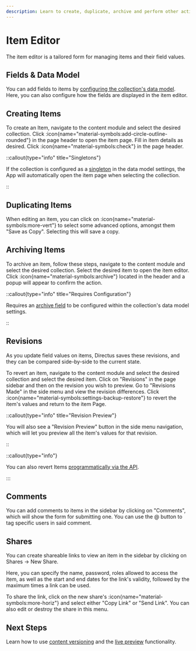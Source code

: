 ```yaml
---
description: Learn to create, duplicate, archive and perform other actions with items using Directus.
---
```


# Item Editor

The item editor is a tailored form for managing items and their field values.

<!-- TODO: IMAGE OF EDITOR -->

## Fields & Data Model

You can add fields to items by [configuring the collection's data model](/data-modeling/fields). Here, you can also configure how the fields are displayed in the item editor.

## Creating Items

To create an Item, navigate to the content module and select the desired collection. Click :icon{name="material-symbols:add-circle-outline-rounded"} in the page header to open the item page. Fill in item details as desired. Click :icon{name="material-symbols:check"} in the page header.

::callout{type="info" title="Singletons"}

If the collection is configured as a [singleton](/data-modeling/collections) in the data model
settings, the App will automatically open the item page when selecting the collection.

::

## Duplicating Items

<!-- TODO: IMAGE -->

When editing an item, you can click on :icon{name="material-symbols:more-vert"} to select some advanced options, amongst them "Save as Copy". Selecting this will save a copy.

## Archiving Items

To archive an item, follow these steps, navigate to the content module and select the desired collection. Select the desired item to open the item editor. Click :icon{name="material-symbols:archive"} located in the header and a popup will appear to confirm the action.

::callout{type="info" title="Requires Configuration"}

Requires an [archive field](/data-modeling/collections) to be configured within the collection's data model
settings.

::

## Revisions

<!-- TODO: IMAGE -->

As you update field values on items, Directus saves these revisions, and they can be compared side-by-side to the current state.

To revert an item, navigate to the content module and select the desired collection and select the desired item. Click on "Revisions" in the page sidebar and then on the revision you wish to preview. Go to "Revisions Made" in the side menu and view the revision differences. Click :icon{name="material-symbols:settings-backup-restore"} to revert the item's values and return to the item Page.

::callout{type="info" title="Revision Preview"}

You will also see a "Revision Preview" button in the side menu navigation, which will let you preview all the item's
values for that revision.

::

::callout{type="info"}

You can also revert Items [programmatically via the API](/api-reference/system/revisions).

:::

## Comments

<!-- TODO: IMAGE -->

You can add comments to items in the sidebar by clicking on "Comments", which will show the form for submitting one. You can use the @ button to tag specific users in said comment.

## Shares

<!-- TODO: IMAGE -->

You can create shareable links to view an item in the sidebar by clicking on Shares -> New Share.

Here, you can specify the name, password, roles allowed to access the item, as well as the start and end dates for the link's validity, followed by the maximum times a link can be used.

To share the link, click on the new share's :icon{name="material-symbols:more-horiz"} and select either "Copy Link" or "Send Link". You can also edit or destroy the share in this menu.

## Next Steps

Learn how to use [content versioning](/content/content-versioning) and the [live preview](/content/live-preview) functionality.
